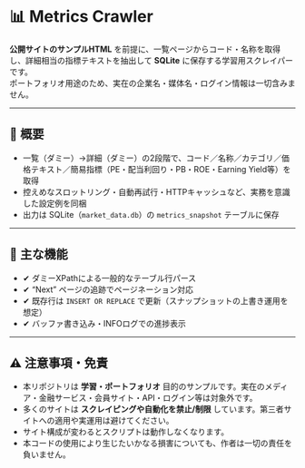 # 📊 Metrics Crawler

**公開サイトのサンプルHTML** を前提に、一覧ページからコード・名称を取得し、詳細相当の指標テキストを抽出して **SQLite** に保存する学習用スクレイパーです。  
ポートフォリオ用途のため、実在の企業名・媒体名・ログイン情報は一切含みません。

---

## 🔧 概要
- 一覧（ダミー）→詳細（ダミー）の2段階で、コード／名称／カテゴリ／価格テキスト／簡易指標（PE・配当利回り・PB・ROE・Earning Yield等）を取得
- 控えめなスロットリング・自動再試行・HTTPキャッシュなど、実務を意識した設定例を同梱
- 出力は SQLite（`market_data.db`）の `metrics_snapshot` テーブルに保存

---

## 🧩 主な機能
- ✔ ダミーXPathによる一般的なテーブル行パース
- ✔ “Next” ページの追跡でページネーション対応
- ✔ 既存行は `INSERT OR REPLACE` で更新（スナップショットの上書き運用を想定）
- ✔ バッファ書き込み・INFOログでの進捗表示

---

## ⚠️ 注意事項・免責
- 本リポジトリは **学習・ポートフォリオ** 目的のサンプルです。実在のメディア・金融サービス・会員サイト・API・ログイン等は対象外です。
- 多くのサイトは **スクレイピングや自動化を禁止/制限** しています。第三者サイトへの適用や実運用は避けてください。
- サイト構成が変わるとスクリプトは動作しなくなります。
- 本コードの使用により生じたいかなる損害についても、作者は一切の責任を負いません。
